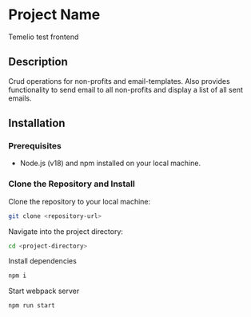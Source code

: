 # Project Name

Temelio test frontend
## Description

Crud operations for non-profits and email-templates. Also provides functionality to send email to all non-profits and display a list of all sent emails.

## Installation

### Prerequisites

- Node.js (v18) and npm installed on your local machine.

### Clone the Repository and Install

Clone the repository to your local machine:

```bash
git clone <repository-url>
```

Navigate into the project directory:

```bash
cd <project-directory>
```

Install dependencies

```bash
npm i
```

Start webpack server

```bash
npm run start
```
